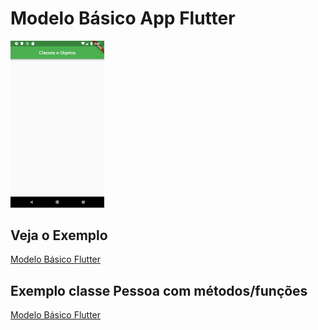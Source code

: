 # Modelo Básico App Flutter

<img src="https://github.com/thiagobraddock/senac-android/blob/master/aula4/Screenshot_1560966474.png" width="150">

## Veja o Exemplo

[Modelo Básico Flutter](modelo.dart)

## Exemplo classe Pessoa com métodos/funções
[Modelo Básico Flutter](pessoa.dart)
